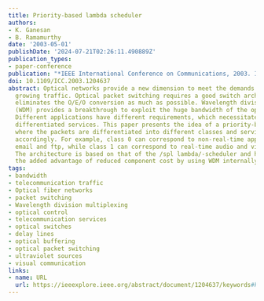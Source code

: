 ```yaml
---
title: Priority-based lambda scheduler
authors:
- K. Ganesan
- B. Ramamurthy
date: '2003-05-01'
publishDate: '2024-07-21T02:26:11.490889Z'
publication_types:
- paper-conference
publication: "*IEEE International Conference on Communications, 2003. ICC '03.*"
doi: 10.1109/ICC.2003.1204637
abstract: Optical networks provide a new dimension to meet the demands of exponentially
  growing traffic. Optical packet switching requires a good switch architecture, which
  eliminates the O/E/O conversion as much as possible. Wavelength division multiplexing
  (WDM) provides a breakthrough to exploit the huge bandwidth of the optical fiber.
  Different applications have different requirements, which necessitate employing
  differentiated services. This paper presents the idea of a priority-based /spl lambda/-scheduler,
  where the packets are differentiated into different classes and services are provided
  accordingly. For example, class 0 can correspond to non-real-time applications like
  email and ftp, while class 1 can correspond to real-time audio and video communications.
  The architecture is based on that of the /spl lambda/-scheduler and hence it has
  the added advantage of reduced component cost by using WDM internally.
tags:
- bandwidth
- telecommunication traffic
- Optical fiber networks
- packet switching
- Wavelength division multiplexing
- optical control
- telecommunication services
- optical switches
- delay lines
- optical buffering
- optical packet switching
- ultraviolet sources
- visual communication
links:
- name: URL
  url: https://ieeexplore.ieee.org/abstract/document/1204637/keywords#keywords
---
```

